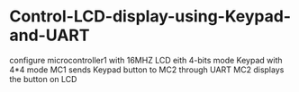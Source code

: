 # Control-LCD-display-using-Keypad-and-UART
configure microcontroller1 with 16MHZ
LCD eith 4-bits mode
Keypad with 4*4 mode
MC1 sends Keypad button to MC2 through UART
MC2 displays the button on LCD
